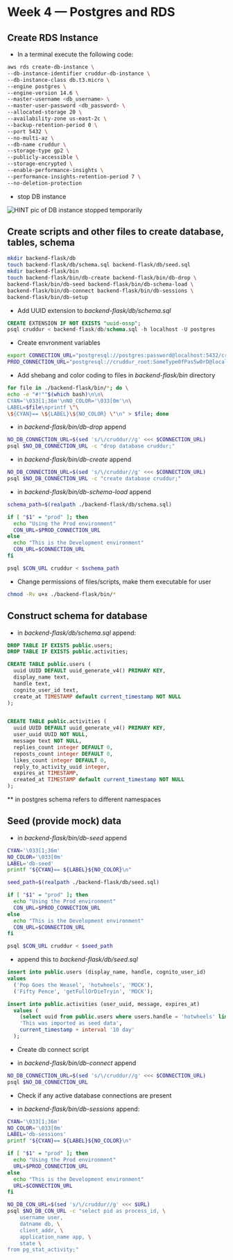 # Week 4 — Postgres and RDS
## Create RDS Instance
* In a terminal execute the following code:
```sh
aws rds create-db-instance \
--db-instance-identifier cruddur-db-instance \
--db-instance-class db.t3.micro \
--engine postgres \
--engine-version 14.6 \
--master-username <db_username> \
--master-user-password <db_password> \
--allocated-storage 20 \
--availability-zone us-east-2c \
--backup-retention-period 0 \
--port 5432 \
--no-multi-az \
--db-name cruddur \
--storage-type gp2 \
--publicly-accessible \
--storage-encrypted \
--enable-performance-insights \
--performance-insights-retention-period 7 \
--no-deletion-protection
```

* stop DB instance

![HINT pic of DB instance stopped temporarily]()

## Create scripts and other files to create database, tables, schema
```sh
mkdir backend-flask/db
touch backend-flask/db/schema.sql backend-flask/db/seed.sql
mkdir backend-flask/bin
touch backend-flask/bin/db-create backend-flask/bin/db-drop \
backend-flask/bin/db-seed backend-flask/bin/db-schema-load \
backend-flask/bin/db-connect backend-flask/bin/db-sessions \
backend-flask/bin/db-setup
```
* Add UUID extension to *backend-flask/db/schema.sql*
```sql
CREATE EXTENSION IF NOT EXISTS "uuid-ossp";
psql cruddur < backend-flask/db/schema.sql -h localhost -U postgres
```
* Create envronment variables
```sh
export CONNECTION_URL="postgresql://postgres:password@localhost:5432/cruddur"
PROD_CONNECTION_URL="postgresql://cruddur_root:SomeType0fPas5w0rD@localhost:5432/cruddur"
```
* Add shebang and color coding to files in *backend-flask/bin* directory
```sh
for file in ./backend-flask/bin/*; do \
echo -e "#!""$(which bash)\n\n\
CYAN='\033[1;36m'\nNO_COLOR='\033[0m'\n\
LABEL=$file\nprintf \"\
\${CYAN}== \${LABEL}\${NO_COLOR} \"\n" > $file; done
```

* in *backend-flask/bin/db-drop* append
```sh
NO_DB_CONNECTION_URL=$(sed 's/\/cruddur//g' <<< $CONNECTION_URL)
psql $NO_DB_CONNECTION_URL -c "drop database cruddur;"
```
* in *backend-flask/bin/db-create* append
```sh
NO_DB_CONNECTION_URL=$(sed 's/\/cruddur//g' <<< $CONNECTION_URL)
psql $NO_DB_CONNECTION_URL -c "create database cruddur;"
```
* in *backend-flask/bin/db-schema-load* append
```sh
schema_path=$(realpath ./backend-flask/db/schema.sql)

if [ "$1" = "prod" ]; then
  echo "Using the Prod environment"
  CON_URL=$PROD_CONNECTION_URL
else
  echo "This is the Development environment"
  CON_URL=$CONNECTION_URL
fi

psql $CON_URL cruddur < $schema_path
```
* Change permissions of files/scripts, make them executable for user
```sh
chmod -Rv u+x ./backend-flask/bin/*
```
## Construct schema for database
* in *backend-flask/db/schema.sql* append:
```sql
DROP TABLE IF EXISTS public.users;
DROP TABLE IF EXISTS public.activities;

CREATE TABLE public.users (
  uuid UUID DEFAULT uuid_generate_v4() PRIMARY KEY,
  display_name text,
  handle text,
  cognito_user_id text,
  create_at TIMESTAMP default current_timestamp NOT NULL
);


CREATE TABLE public.activities (
  uuid UUID DEFAULT uuid_generate_v4() PRIMARY KEY,
  user_uuid UUID NOT NULL,
  message text NOT NULL,
  replies_count integer DEFAULT 0,
  reposts_count integer DEFAULT 0,
  likes_count integer DEFAULT 0,
  reply_to_activity_uuid integer,
  expires_at TIMESTAMP,
  created_at TIMESTAMP default current_timestamp NOT NULL
);
```
** in postgres schema refers to different namespaces

## Seed (provide mock) data
* in *backend-flask/bin/db-seed* append

```sh
CYAN='\033[1;36m'
NO_COLOR='\033[0m'
LABEL='db-seed'
printf "${CYAN}== ${LABEL}${NO_COLOR}\n"

seed_path=$(realpath ./backend-flask/db/seed.sql)

if [ "$1" = "prod" ]; then
  echo "Using the Prod environment"
  CON_URL=$PROD_CONNECTION_URL
else
  echo "This is the Development environment"
  CON_URL=$CONNECTION_URL
fi

psql $CON_URL cruddur < $seed_path
```
* append this to *backend-flask/db/seed.sql*
```sql
insert into public.users (display_name, handle, cognito_user_id)
values
  ('Pop Goes the Weasel', 'hotwheels', 'MOCK'),
  ('Fifty Pence', 'getFullOrDieTryin', 'MOCK');

insert into public.activities (user_uuid, message, expires_at)
  values (
    (select uuid from public.users where users.handle = 'hotwheels' limit 1),
    'This was imported as seed data',
    current_timestamp + interval '10 day'
  );
```
* Create db connect script
- in *backend-flask/bin/db-connect* append
```sh
NO_DB_CONNECTION_URL=$(sed 's/\/cruddur//g' <<< $CONNECTION_URL)
psql $NO_DB_CONNECTION_URL
```
* Check if any active database connections are present
- in *backend-flask/bin/db-sessions* append:

```sh
CYAN='\033[1;36m'
NO_COLOR='\033[0m'
LABEL='db-sessions'
printf "${CYAN}== ${LABEL}${NO_COLOR}\n"

if [ "$1" = "prod" ]; then
  echo "Using the Prod environment"
  URL=$PROD_CONNECTION_URL
else
  echo "This is the Development environment"
  URL=$CONNECTION_URL
fi

NO_DB_CON_URL=$(sed 's/\/cruddur//g' <<< $URL)
psql $NO_DB_CON_URL -c "select pid as process_id, \
    username user,
    datname db, \
    client_addr, \
    application_name app, \
    state \
from pg_stat_activity;"
